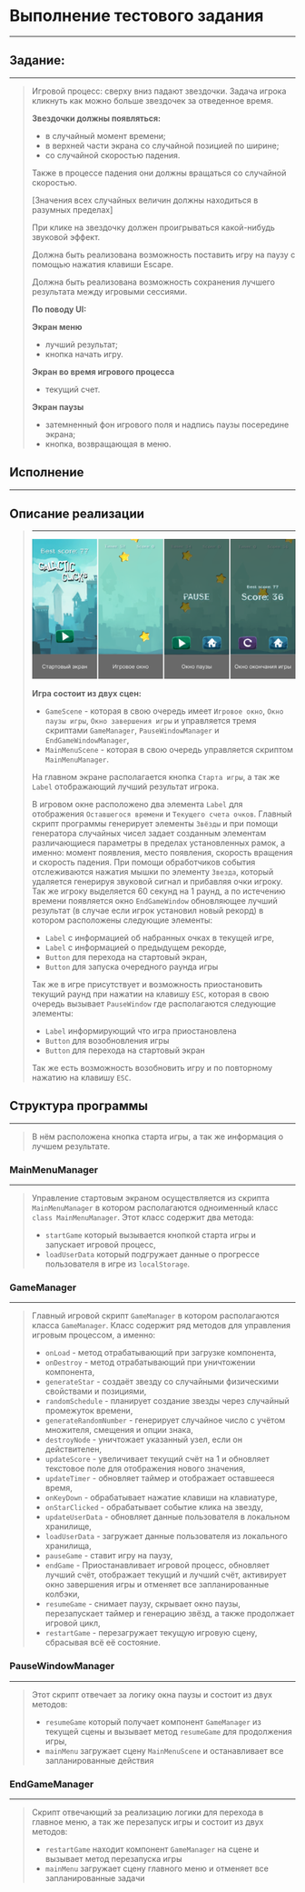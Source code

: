 # Выполнение тестового задания
---


## Задание:
---

> Игровой процесс: сверху вниз падают звездочки. Задача игрока кликнуть как можно больше звездочек за отведенное время.
>
> **Звездочки должны появляться:**
> - в случайный момент времени;
> - в верхней части экрана со случайной позицией по ширине;
> - со случайной скоростью падения.
>
> Также в процессе падения они должны вращаться со случайной скоростью.
>
> [Значения всех случайных величин должны находиться в разумных пределах]
>
> При клике на звездочку должен проигрываться какой-нибудь звуковой эффект.
>
> Должна быть реализована возможность поставить игру на паузу с помощью нажатия клавиши Escape.
>
> Должна быть реализована возможность сохранения лучшего результата между игровыми сессиями.
>
> **По поводу UI:**
>
> **Экран меню**
> - лучший результат;
> - кнопка начать игру.
>
> **Экран во время игрового процесса**
> - текущий счет.
>
> **Экран паузы**
> - затемненный фон игрового поля и надпись паузы посередине экрана;
> - кнопка, возвращающая в меню.


## Исполнение
---

## Описание реализации
> ---
> ![img1](./DocImg/gameWindows.png)
>
> **Игра состоит из двух сцен:**
> -  `GameScene` - которая в свою очередь имеет `Игровое окно`, `Окно паузы игры`, `Окно завершения игры` и управляется тремя скриптами `GameManager`, `PauseWindowManager` и `EndGameWindowManager`,
> - `MainMenuScene` - которая в свою очередь управляется скриптом `MainMenuManager`.
>
> На главном экране располагается кнопка `Старта игры`, а так же `Label` отображающий лучший результат игрока.
>
> В игровом окне расположено два элемента `Label` для отображения `Оставшегося времени` и `Текущего счета очков`.
> Главный скрипт программы генерирует элементы `Звёзды` и при помощи генератора случайных чисел задает созданным элементам различающиеся параметры в пределах установленных рамок, а именно: момент появления, место появления, скорость вращения и скорость падения. При помощи обработчиков события отслеживаются нажатия мышки по элементу `Звезда`, который удаляется генерируя звуковой сигнал и прибавляя очки игроку. Так же игроку выделяется 60 секунд на 1 раунд, а по истечению времени появляется окно `EndGameWindow` обновляющее лучший результат (в случае если игрок установил новый рекорд) в котором расположены следующие элементы:
> - `Label` с информацией об набранных очках в текущей игре,
> - `Label` с информацией о предыдущем рекорде,
> - `Button` для перехода на стартовый экран,
> - `Button` для запуска очередного раунда игры
>
> Так же в игре присутствует и возможность приостановить текущий раунд при нажатии на клавишу `ESC`, которая в свою очередь вызывает `PauseWindow` где располагаются следующие элементы:
> - `Label` информирующий что игра приостановлена
> - `Button` для возобновления игры
> - `Button` для перехода на стартовый экран
>
> Так же есть возможность возобновить игру и по повторному нажатию на клавишу `ESC`.



## Структура программы
---
> В нём расположена кнопка старта игры, а так же информация о лучшем результате.

### MainMenuManager
---
> Управление стартовым экраном осуществляется из скрипта `MainMenuManager` в котором располагаются одноименный класс `class MainMenuManager`. Этот класс содержит два метода:
> - `startGame` который вызывается кнопкой старта игры и запускает игровой процесс,
> - `loadUserData` который подгружает данные о прогрессе пользователя в игре из `localStorage`.


### GameManager
---
> Главный игровой скрипт `GameManager` в котором располагаются класса `GameManager`. Класс содержит ряд методов для управления игровым процессом, а именно:
> - `onLoad` - метод отрабатывающий при загрузке компонента,
> - `onDestroy` - метод отрабатывающий при уничтожении компонента,
> - `generateStar` - создаёт звезду со случайными физическими свойствами и позициями,
> - `randomSchedule` - планирует создание звезды через случайный промежуток времени,
> - `generateRandomNumber` - генерирует случайное число с учётом множителя, смещения и опции знака,
> - `destroyNode` - уничтожает указанный узел, если он действителен,
> - `updateScore` - увеличивает текущий счёт на 1 и обновляет текстовое поле для отображения нового значения,
> - `updateTimer` - обновляет таймер и отображает оставшееся время,
> - `onKeyDown` - обрабатывает нажатие клавиши на клавиатуре,
> - `onStarClicked` - обрабатывает событие клика на звезду,
> - `updateUserData` - обновляет данные пользователя в локальном хранилище,
> - `loadUserData` - загружает данные пользователя из локального хранилища,
> - `pauseGame` - ставит игру на паузу,
> - `endGame` - Приостанавливает игровой процесс, обновляет лучший счёт, отображает текущий и лучший счёт, активирует окно завершения игры и отменяет все запланированные колбэки,
> - `resumeGame` - снимает паузу, скрывает окно паузы, перезапускает таймер и генерацию звёзд, а также продолжает игровой цикл,
> - `restartGame` - перезагружает текущую игровую сцену, сбрасывая всё её состояние.

### PauseWindowManager
---
> Этот скрипт отвечает за логику окна паузы и состоит из двух методов:
> - `resumeGame` который получает компонент `GameManager` из текущей сцены и вызывает метод `resumeGame` для продолжения игры,
> - `mainMenu` загружает сцену `MainMenuScene` и останавливает все запланированные действия

### EndGameManager
---
> Скрипт отвечающий за реализацию логики для перехода в главное меню, а так же перезапуск игры и состоит из двух методов:
> - `restartGame` находит компонент `GameManager` на сцене и вызывает метод перезапуска игры
> - `mainMenu` загружает сцену главного меню и отменяет все запланированные задачи

